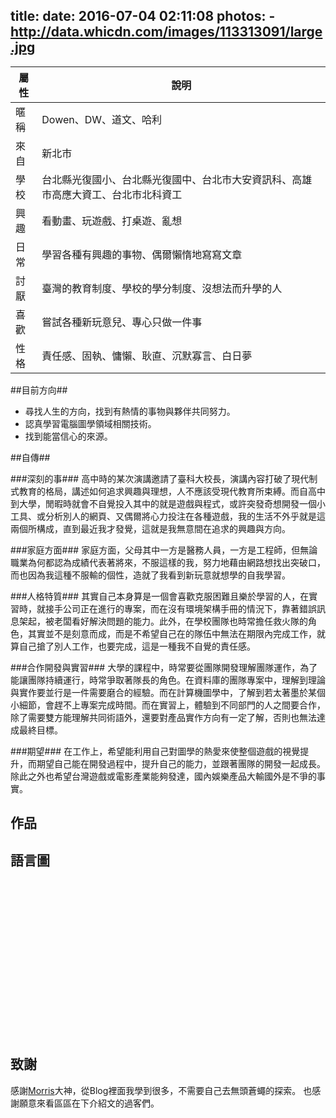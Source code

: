 title: 
date: 2016-07-04 02:11:08
photos:
	- http://data.whicdn.com/images/113313091/large.jpg
---

| 屬性  | 說明                                                                  |
|-------|-----------------------------------------------------------------------|
| 暱稱  | Dowen、DW、道文、哈利 |
| 來自  | 新北市 |
| 學校  | 台北縣光復國小、台北縣光復國中、台北市大安資訊科、高雄市高應大資工、台北市北科資工 |
| 興趣  | 看動畫、玩遊戲、打桌遊、亂想 |
| 日常  | 學習各種有興趣的事物、偶爾懶惰地寫寫文章 |
| 討厭  | 臺灣的教育制度、學校的學分制度、沒想法而升學的人 |
| 喜歡  | 嘗試各種新玩意兒、專心只做一件事 |
| 性格  | 責任感、固執、慵懶、耿直、沉默寡言、白日夢 |

##目前方向##
* 尋找人生的方向，找到有熱情的事物與夥伴共同努力。
* 認真學習電腦圖學領域相關技術。
* 找到能當信心的來源。

##自傳##

###深刻的事###
高中時的某次演講邀請了臺科大校長，演講內容打破了現代制式教育的格局，講述如何追求興趣與理想，人不應該受現代教育所束縛。而自高中到大學，閒暇時就會不自覺投入其中的就是遊戲與程式，或許突發奇想開發一個小工具、或分析別人的網頁、又偶爾將心力投注在各種遊戲，我的生活不外乎就是這兩個所構成，直到最近我才發覺，這就是我無意間在追求的興趣與方向。

###家庭方面###
家庭方面，父母其中一方是醫務人員，一方是工程師，但無論職業為何都認為成績代表著將來，不服這樣的我，努力地藉由網路想找出突破口，而也因為我這種不服輸的個性，造就了我看到新玩意就想學的自我學習。

###人格特質###
其實自己本身算是一個會喜歡克服困難且樂於學習的人，在實習時，就接手公司正在進行的專案，而在沒有環境架構手冊的情況下，靠著錯誤訊息架起，被老闆看好解決問題的能力。此外，在學校團隊也時常擔任救火隊的角色，其實並不是刻意而成，而是不希望自己在的隊伍中無法在期限內完成工作，就算自己搶了別人工作，也要完成，這是一種我不自覺的責任感。

###合作開發與實習###
大學的課程中，時常要從團隊開發理解團隊運作，為了能讓團隊持續運行，時常爭取著隊長的角色。在資料庫的團隊專案中，理解到理論與實作要並行是一件需要磨合的經驗。而在計算機圖學中，了解到若太著墨於某個小細節，會趕不上專案完成時間。而在實習上，體驗到不同部門的人之間要合作，除了需要雙方能理解共同術語外，還要對產品實作方向有一定了解，否則也無法達成最終目標。

###期望###
在工作上，希望能利用自己對圖學的熱愛來使整個遊戲的視覺提升，而期望自己能在開發過程中，提升自己的能力，並跟著團隊的開發一起成長。除此之外也希望台灣遊戲或電影產業能夠發達，國內娛樂產品大輸國外是不爭的事實。



<link rel="stylesheet" href="//cdnjs.cloudflare.com/ajax/libs/morris.js/0.5.1/morris.css">
<script src="//ajax.googleapis.com/ajax/libs/jquery/1.9.0/jquery.min.js"></script>
<script src="//cdnjs.cloudflare.com/ajax/libs/raphael/2.1.0/raphael-min.js"></script>
<script src="//cdnjs.cloudflare.com/ajax/libs/morris.js/0.5.1/morris.min.js"></script>

## 作品 ##
<script src="http://ajax.googleapis.com/ajax/libs/jquery/1.9.1/jquery.min.js" type="text/javascript"></script>
<script src="js/script.js" type="text/javascript"></script> 
<link rel="stylesheet" href="css/style.css">
<script type="text/works-gallery">
{
  "content" : [

    { "title" : "School", 
      "works" : [
        {
          "title": "XNA Doodle Fight",
          "cover": "http://imgur.com/j24tbOj.jpg",
          "description": "Senior High School team project with no right picture,it's a FTG game.",
          "download": ["http://cht.tw/h/ty0xz"],
          "demo": [],
          "video": []
        },
        {
          "title": "Bravor by Teacher's Framework",
          "cover": "http://imgur.com/6n62on2.jpg",
          "description": "A basic game and editor for making level when playing.",
          "download": ["http://cht.tw/h/qb53q"],
          "demo": [],
          "video": []
        },
        {
          "title": "Just A Advanture",
          "cover": "http://imgur.com/g2HSxon.jpg",
          "description": "First Unity Project for testing basic element of normal online game.",
          "download": ["http://cht.tw/h/abqkd"],
          "demo": [],
          "video": []
        }
      ]
    },
    {
      "title" : "Other",
      "works" : [
          {
            "title": "iStyle Chrome Extension",
            "cover": "http://imgur.com/DJRs4Lm.jpg",
            "description": "Developing, target on change any sites skin by my tool.",
            "link": [],
            "download": []
          }
      ]
    }
  ]
}
</script>


## 語言圖 ##
<div id="dowen-lang-chart" style="height: 250px;"></div>
<script type="text/javascript">
	$(function(){
		var langChartData = [
		  {"value": 50, "label": 'C#'},
		  {"value": 20, "label": 'Javascript'},
		  {"value": 10, "label": 'C/C++'},
		  {"value": 10, "label": 'OpenGL'},
		  {"value": 5, "label": 'ChromeAPI'},
		  {"value": 5, "label": 'Unknown'},
		];
		Morris.Donut({
		    element: 'dowen-lang-chart',
		    data: langChartData,
		    formatter: function (x) { return x + "%"}
		}).on('click', function(i, row) {
		});
	});
</script>

## 致謝 ##
感謝[Morris](http://morris821028.github.io/)大神，從Blog裡面我學到很多，不需要自己去無頭蒼蠅的探索。
也感謝願意來看區區在下介紹文的過客們。